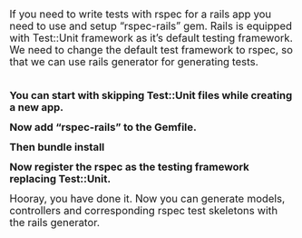 <span style="font-size: large;">If you need to write tests with rspec for a rails app you need to use and setup “rspec-rails” gem. Rails is equipped with Test::Unit framework as it’s default testing framework. We need to change the default test framework to rspec, so that we can use rails generator for generating tests. </span>  
<span style="font-size: large;">  
</span>  
<span style="font-size: large;">**You can start with skipping Test::Unit files while creating a new app.**</span>

<span style="font-size: large;">**Now add “rspec-rails” to the Gemfile.**</span>

<span style="font-size: large;">**Then bundle install**</span>

<span style="font-size: large;">**Now register the rspec as the testing framework replacing Test::Unit.**</span>

<span style="font-size: large;"> Hooray, you have done it. Now you can generate models, controllers and corresponding rspec test skeletons with the rails generator. </span>
